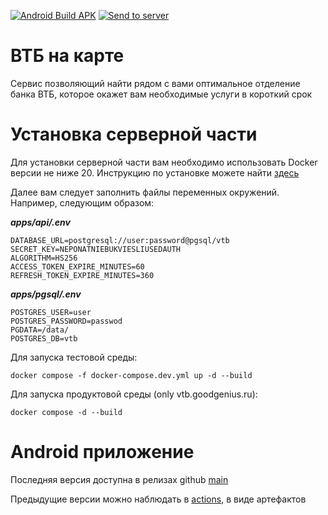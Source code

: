 [![Android Build APK](https://github.com/gg-goodgenius/vtb/actions/workflows/build_apk.yml/badge.svg?branch=main)](https://github.com/gg-goodgenius/vtb/actions/workflows/build_apk.yml) [![Send to server](https://github.com/gg-goodgenius/vtb/actions/workflows/deploy.yml/badge.svg)](https://github.com/gg-goodgenius/vtb/actions/workflows/deploy.yml)
# ВТБ на карте

Сервис позволяющий найти рядом с вами оптимальное отделение банка ВТБ, которое окажет вам необходимые услуги в короткий срок

# Установка серверной части
Для установки серверной части вам необходимо использовать Docker версии не ниже 20. Инструкцию по установке можете найти [здесь](https://docs.docker.com/engine/install/)

Далее вам следует заполнить файлы переменных окружений. Например, следующим образом:

***apps/api/.env***
```
DATABASE_URL=postgresql://user:password@pgsql/vtb
SECRET_KEY=NEPONATNIEBUKVIESLIUSEDAUTH
ALGORITHM=HS256
ACCESS_TOKEN_EXPIRE_MINUTES=60
REFRESH_TOKEN_EXPIRE_MINUTES=360
```
***apps/pgsql/.env***
```
POSTGRES_USER=user
POSTGRES_PASSWORD=passwod
PGDATA=/data/
POSTGRES_DB=vtb
```
Для запуска тестовой среды:
```
docker compose -f docker-compose.dev.yml up -d --build
```
Для запуска продуктовой среды (only vtb.goodgenius.ru):
```
docker compose -d --build
```

# Android приложение

Последняя версия доступна в релизах github [main](https://github.com/gg-goodgenius/vtb/releases/tag/main)

Предыдущие версии можно наблюдать в [actions](https://github.com/gg-goodgenius/vtb/actions), в виде артефактов


